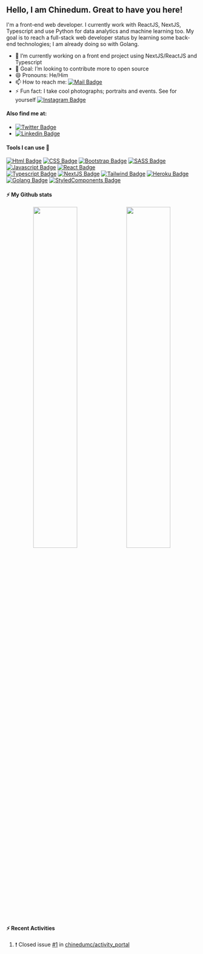 ## Hello, I am Chinedum. Great to have you here! 
<!-- <img src="https://user-images.githubusercontent.com/1303154/88677602-1635ba80-d120-11ea-84d8-d263ba5fc3c0.gif" width="28px" alt="hi"> -->

I'm a front-end web developer. I currently work with ReactJS, NextJS, Typescript and use Python for data analytics and machine learning too. My goal is to reach a full-stack web developer status by learning some back-end technologies; I am already doing so with Golang. 

- 🔭 I’m currently working on a front end project using NextJS/ReactJS and Typescript 
- 👯 Goal: I’m looking to contribute more to open source
- 😄 Pronouns: He/Him
- 📫 How to reach me: [![Mail Badge](https://img.shields.io/badge/-@MyEmail-c0392b?style=flat&labelColor=c0392b&logo=gmail&logoColor=white)](mailto:chibokachinedum@gmail.com)
- ⚡ Fun fact: I take cool photographs; portraits and events. See for yourself [![Instagram Badge](https://img.shields.io/badge/-@MyInsta-E4405F?style=flat&labelColor=e4405f&logo=instagram&logoColor=white)](https://instagram.com/misterciicii)

#### Also find me at:
- [![Twitter Badge](https://img.shields.io/badge/-@MyTwitter-1ca0f1?style=flat&labelColor=1ca0f1&logo=twitter&logoColor=white&link=https://twitter.com/griinglassis)](https://twitter.com/griinglassis)
- [![Linkedin Badge](https://img.shields.io/badge/-@MyLinkedIn-0e76a8?style=flat&labelColor=0e76a8&logo=linkedin&logoColor=white)](https://www.linkedin.com/in/chinedum-chiboka-bb56a914/)


<!--
**chinedumc/chinedumc** is a ✨ _special_ ✨ repository because its `README.md` (this file) appears on your GitHub profile.

Here are some ideas to get you started:

- 🌱 I’m currently learning NodeJS and Android Mobile development

- 🤔 I’m looking for help with ...
- 💬 Ask me about getting your github account to look cool like mine
-->

#### Tools I can use :art:
[![Html Badge](https://img.shields.io/badge/-HTML5-e34f26?style=for-the-badge&labelColor=black&logo=html5&logoColor=white)](#)
[![CSS Badge](https://img.shields.io/badge/-CSS3-007acc?style=for-the-badge&labelColor=black&logo=css3&logoColor=white)](#) 
[![Bootstrap Badge](https://img.shields.io/badge/-bootstrap-7952b3?style=for-the-badge&labelColor=black&logo=bootstrap&logoColor=white)](#)
[![SASS Badge](https://img.shields.io/badge/-SASS-bf4080?style=for-the-badge&labelColor=black&logo=sass&logoColor=white)](#) 
[![Javascript Badge](https://img.shields.io/badge/-Javascript-F0DB4F?style=for-the-badge&labelColor=black&logo=javascript&logoColor=F0DB4F)](#) 
[![React Badge](https://img.shields.io/badge/-React-61DBFB?style=for-the-badge&labelColor=black&logo=react&logoColor=61DBFB)](#)  
[![Typescript Badge](https://img.shields.io/badge/-Typescript-007acc?style=for-the-badge&labelColor=black&logo=typescript&logoColor=007acc)](#)
[![NextJS Badge](https://img.shields.io/badge/-NEXTJS-000000?style=for-the-badge&labelColor=black&logo=next.js&logoColor=FffffF)](#) 
[![Tailwind Badge](https://img.shields.io/badge/-Tailwind%20css-06B6D4?style=for-the-badge&labelColor=black&logo=tailwindcss&logoColor=06B6D4)](#)
[![Heroku Badge](https://img.shields.io/badge/-Heroku-4A4090?style=for-the-badge&labelColor=black&logo=heroku&logoColor=4A4090)](#) 
[![Golang Badge](https://img.shields.io/badge/-Golang-61DBFB?style=for-the-badge&labelColor=black&logo=go&logoColor=61DBFB)](#) 
[![StyledComponents Badge](https://img.shields.io/badge/-StyledComponents-palevioletred?style=for-the-badge&labelColor=ffffff&logo=styledcomponents&logoColor=palevioletred)](#) 


#### :zap: My Github stats
<p align="center">
  <img width="48%" src="https://github-readme-stats.vercel.app/api?username=chinedumc&show_icons=true&theme=tokyonight" />
  <img width="48%" src="https://github-readme-streak-stats.herokuapp.com/?user=chinedumc&show_icons=true&theme=tokyonight" />
</p>



#### :zap: Recent Activities
<!--START_SECTION:activity-->
1. ❗️ Closed issue [#1](https://github.com/chinedumc/activity_portal/issues/1) in [chinedumc/activity_portal](https://github.com/chinedumc/activity_portal)
<!--END_SECTION:activity-->

<br />

<!-- 
<p align='center'>
<img src='https://visitor-badge.glitch.me/badge?page_id=chinedumc.chinedumc'>
</p> -->


